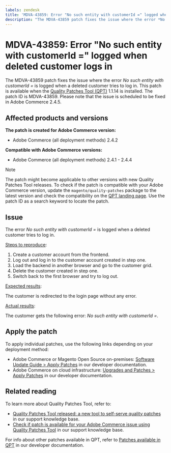 ```yaml
---
labels: zendesk
title: 'MDVA-43859: Error "No such entity with customerId =" logged when deleted customer logs in'
description: "The MDVA-43859 patch fixes the issue where the error *No such entity with customerId =* is logged when a deleted customer tries to log in. This patch is available when the [Quality Patches Tool (QPT)](https://support.magento.com/hc/en-us/articles/360047139492) 1.1.14 is installed. The patch ID is MDVA-43859. Please note that the issue is scheduled to be fixed in Adobe Commerce 2.4.5."
---
```


# MDVA-43859: Error "No such entity with customerId =" logged when deleted customer logs in

The MDVA-43859 patch fixes the issue where the error *No such entity with customerId =* is logged when a deleted customer tries to log in. This patch is available when the [Quality Patches Tool (QPT)](https://support.magento.com/hc/en-us/articles/360047139492) 1.1.14 is installed. The patch ID is MDVA-43859. Please note that the issue is scheduled to be fixed in Adobe Commerce 2.4.5.

## Affected products and versions

**The patch is created for Adobe Commerce version:**

* Adobe Commerce (all deployment methods) 2.4.2

**Compatible with Adobe Commerce versions:**

* Adobe Commerce (all deployment methods) 2.4.1 - 2.4.4

>[!NOTE]
>
>The patch might become applicable to other versions with new Quality Patches Tool releases. To check if the patch is compatible with your Adobe Commerce version, update the `magento/quality-patches` package to the latest version and check the compatibility on the [QPT landing page](https://devdocs.magento.com/quality-patches/tool.html#patch-grid). Use the patch ID as a search keyword to locate the patch.

## Issue

The error *No such entity with customerId =* is logged when a deleted customer tries to log in.

<u>Steps to reproduce</u>:

1. Create a customer account from the frontend.
1. Log out and log in to the customer account created in step one.
1. Load the backend in another browser and go to the customer grid.
1. Delete the customer created in step one.
1. Switch back to the first browser and try to log out.

<u>Expected results</u>:

The customer is redirected to the login page without any error.

<u>Actual results</u>:

The customer gets the following error: *No such entity with customerId =*.

## Apply the patch

To apply individual patches, use the following links depending on your deployment method:

* Adobe Commerce or Magento Open Source on-premises: [Software Update Guide > Apply Patches](https://devdocs.magento.com/guides/v2.4/comp-mgr/patching/mqp.html) in our developer documentation.
* Adobe Commerce on cloud infrastructure: [Upgrades and Patches > Apply Patches](https://devdocs.magento.com/cloud/project/project-patch.html) in our developer documentation.

## Related reading

To learn more about Quality Patches Tool, refer to:

* [Quality Patches Tool released: a new tool to self-serve quality patches](https://support.magento.com/hc/en-us/articles/360047139492) in our support knowledge base.
* [Check if patch is available for your Adobe Commerce issue using Quality Patches Tool](https://support.magento.com/hc/en-us/articles/360047125252) in our support knowledge base.

For info about other patches available in QPT, refer to [Patches available in QPT](https://devdocs.magento.com/quality-patches/tool.html#patch-grid) in our developer documentation.